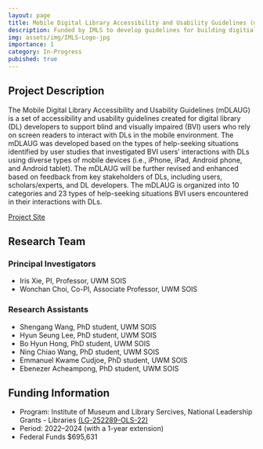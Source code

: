 ```yaml
---
layout: page
title: Mobile Digital Library Accessibility and Usability Guidelines (mDLAUG)
description: Funded by IMLS to develop guidelines for building digitial libraries for blind and visually impaired users. 2022–2024 ($695,631)
img: assets/img/IMLS-Logo-jpg
importance: 1
category: In-Progress
pubished: true
---
```


<h2>Project Description</h2>
The Mobile Digital Library Accessibility and Usability Guidelines (mDLAUG) is a set of accessibility and usability guidelines created for digital library (DL) developers to support blind and visually impaired (BVI) users who rely on screen readers to interact with DLs in the mobile environment. The mDLAUG was developed based on the types of help-seeking situations identified by user studies that investigated BVI users’ interactions with DLs using diverse types of mobile devices (i.e., iPhone, iPad, Android phone, and Android tablet). The mDLAUG will be further revised and enhanced based on feedback from key stakeholders of DLs, including users, scholars/experts, and DL developers. The mDLAUG is organized into 10 categories and 23 types of help-seeking situations BVI users encountered in their interactions with DLs.

<a href="https://sites.uwm.edu/mdlaug/home/" class="btn btn-primary" role="button" target="_blank">Project Site</a>

<h2>Research Team</h2>
<h3>Principal Investigators</h3>

- Iris Xie, PI, Professor, UWM SOIS
- Wonchan Choi, Co-PI, Associate Professor, UWM SOIS

<h3>Research Assistants</h3>

- Shengang Wang, PhD student, UWM SOIS
- Hyun Seung Lee, PhD student, UWM SOIS
- Bo Hyun Hong, PhD student, UWM SOIS
- Ning Chiao Wang, PhD student, UWM SOIS
- Emmanuel Kwame Cudjoe, PhD student, UWM SOIS
- Ebenezer Acheampong, PhD student, UWM SOIS

<h2>Funding Information</h2>

- Program: Institute of Museum and Library Sercives, National Leadership Grants - Libraries <a href="https://sites.uwm.edu/mdlaug/home/">(LG-252289-OLS-22)</a>
- Period: 2022–2024 (with a 1-year extension)
- Federal Funds $695,631
